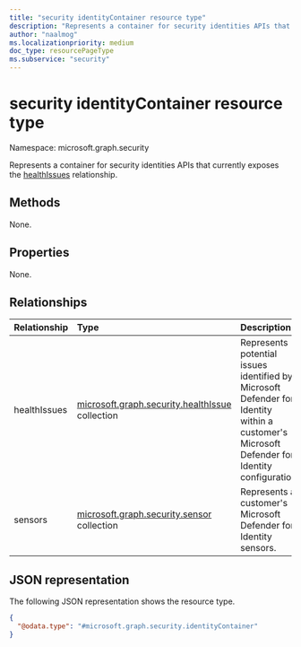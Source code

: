 ```yaml
---
title: "security identityContainer resource type"
description: "Represents a container for security identities APIs that currently exposes the healthIssues relationship."
author: "naalmog"
ms.localizationpriority: medium
doc_type: resourcePageType
ms.subservice: "security"
---
```


# security identityContainer resource type

Namespace: microsoft.graph.security

Represents a container for security identities APIs that currently exposes the [healthIssues](security-healthissue.md) relationship.

## Methods

None.

## Properties

None.

## Relationships

|Relationship|Type|Description|
|:---|:---|:---|
|healthIssues|[microsoft.graph.security.healthIssue](security-healthissue.md) collection| Represents potential issues identified by Microsoft Defender for Identity within a customer's Microsoft Defender for Identity configuration. |
|sensors|[microsoft.graph.security.sensor](security-sensor.md) collection| Represents a customer's Microsoft Defender for Identity sensors.|

## JSON representation

The following JSON representation shows the resource type.
<!-- {
  "blockType": "resource",
  "@odata.type": "microsoft.graph.security.identityContainer",
  "openType": false
}
-->
``` json
{
  "@odata.type": "#microsoft.graph.security.identityContainer"
}
```
